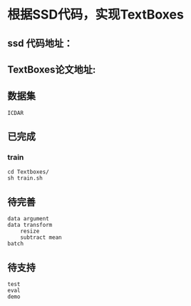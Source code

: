 # 根据SSD代码，实现TextBoxes
## ssd 代码地址：
## TextBoxes论文地址:  

## 数据集  
    ICDAR
    
## 已完成  
### train  
    cd Textboxes/
    sh train.sh

## 待完善  
    data argument  
    data transform  
        resize
        subtract mean
    batch

## 待支持  
    test  
    eval  
    demo  